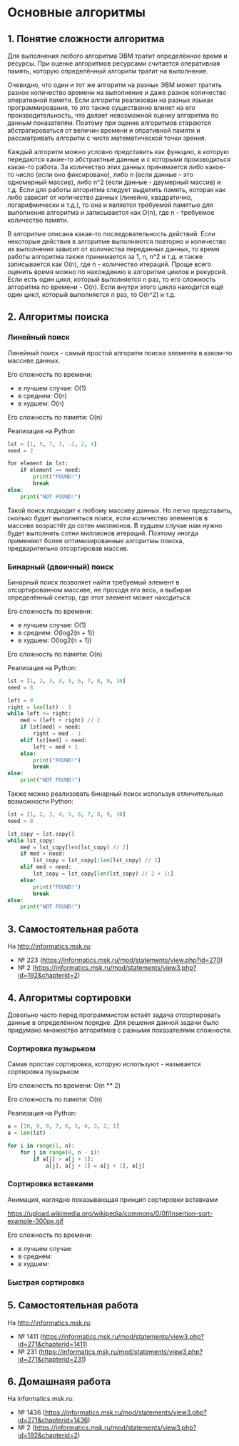 # Основные алгоритмы

## 1. Понятие сложности алгоритма

Для выполнения любого алгоритма ЭВМ тратит определённое время и ресурсы. При оценке алгоритмов
ресурсами считается оперативная память, которую определённый алгоритм тратит на выполнение.

Очевидно, что один и тот же алгоритм на разных ЭВМ может тратить разное количество времени на
выполнение и даже разное количество оперативной памяти. Если алгоритм реализован на разных языках
программирования, то это также существенно влияет на его производительность, что делает невозможной
оценку алгоритма по данным показателям. Поэтому при оценке алгоритмов стараются абстрагироваться от
величин времени и опративной памяти и рассматривать алгоритм с чисто математической точки зрения.

Каждый алгоритм можно условно представить как функцию, в которую передаются какие-то абстрактные
данные и с которыми производиться какая-то работа. За количество этих данных принимается либо
какое-то число (если оно фиксировано), либо n (если данные - это одномерный массив),
либо n^2 (если данные - двумерный массив) и т.д. Если для работы алгоритма следует выделить
память, которая как либо зависит от количество данных (линейно, квадратично, логарифмически и т.д.),
то она и является требуемой памятью для выполнения алгоритма и записывается как O(n), где n -
требуемое количество памяти.

В алгоритме описана какая-то последовательность действий. Если некоторые действия в алгоритме
выполняются повторно и количество их выполнения зависит от количества переданных данных, то время
работы алгоритма также принимается за 1, n, n^2 и т.д. и также записывается как O(n), где n -
количество итераций. Проще всего оценить время можно по нахождению в алгоритме циклов и рекурсий.
Если есть один цикл, который выполняется n раз, то его сложность алгоритма по времени - O(n). Если
внутри этого цикла находится ещё один цикл, который выполняется n раз, то O(n^2) и т.д.

## 2. Алгоритмы поиска

### Линейный поиск

Линейный поиск - самый простой алгоритм поиска элемента в каком-то массиве данных.

Его сложность по времени:

* в лучшем случае: O(1)
* в среднем: O(n)
* в худшем: O(n)

Его сложность по памяти: O(n)

Реализация на Python

```python
lst = [1, 5, 7, 3, -2, 2, 4]
need = 2

for element in lst:
    if element == need:
        print("FOUND!")
        break
else:
    print("NOT FOUND!")
```

Такой поиск подходит к любому массиву данных. Но легко представить, сколько будет выполняться поиск,
если количество элементов в массиве возрастёт до сотен миллионов. В худшем случае нам нужно будет
выполнить сотни миллионов итераций. Поэтому иногда применяют более оптимизированные алгоритмы
поиска, предварительно отсортировав массив.

### Бинарный (двоичный) поиск

Бинарный поиск позволяет найти требуемый элемент в отсортированном массиве, не проходя его весь, а
выбирая определённый сектор, где этот элемент может находиться.

Его сложность по времени:

* в лучшем случае: O(1)
* в среднем: O(log2(n + 1))
* в худшем: O(log2(n + 1))

Его сложность по памяти: O(n)

Реализация на Python:

```python
lst = [1, 2, 3, 4, 5, 6, 7, 8, 9, 10]
need = 8

left = 0
right = len(lst) - 1
while left <= right:
    med = (left + right) // 2
    if lst[med] > need:
        right = med - 1
    elif lst[med] < need:
        left = med + 1
    else:
        print("FOUND!")
        break
else:
    print("NOT FOUND!")
```

Также можно реализовать бинарный поиск используя отличительные возможности Python:

```python
lst = [1, 2, 3, 4, 5, 6, 7, 8, 9, 10]
need = 8

lst_copy = lst.copy()
while lst_copy:
    med = lst_copy[len(lst_copy) // 2]
    if med > need:
        lst_copy = lst_copy[:len(lst_copy) // 2]
    elif med < need:
        lst_copy = lst_copy[len(lst_copy) // 2 + 1:]
    else:
        print("FOUND!")
        break
else:
    print("NOT FOUND!")
```

## 3. Самостоятельная работа

На <http://informatics.msk.ru>:

* № 223 (<https://informatics.msk.ru/mod/statements/view.php?id=270>)
* № 2 (<https://informatics.msk.ru/mod/statements/view3.php?id=192&chapterid=2>)

## 4. Алгоритмы сортировки

Довольно часто перед программистом встаёт задача отсортировать данные в определённом порядке. Для
решения данной задачи было придумано множество алгоритмов с разными показателями сложности.

### Сортировка пузырьком

Самая простая сортировка, которую используют - называется сортировка пузырьком

Его сложность по времени: O(n ** 2)

Его сложность по памяти: O(n)

Реализация на Python:

```python
a = [10, 9, 8, 7, 6, 5, 4, 3, 2, 1]
a = len(lst)

for i in range(1, n):
    for j in range(0, n - i):
        if a[j] > a[j + 1]:
            a[j], a[j + 1] = a[j + 1], a[j]
```

### Сортировка вставками

Анимация, наглядно показывающая принцип сортировки вставками

<https://upload.wikimedia.org/wikipedia/commons/0/0f/Insertion-sort-example-300px.gif>

Его сложность по времени:

* в лучшем случае:
* в среднем:
* в худшем:

### Быстрая сортировка

## 5. Самостоятельная работа

На <http://informatics.msk.ru>:

* № 1411 (<https://informatics.msk.ru/mod/statements/view3.php?id=271&chapterid=1411>)
* № 231 (<https://informatics.msk.ru/mod/statements/view3.php?id=271&chapterid=231>)

## 6. Домашнаяя работа

На informatics.msk.ru:

* № 1436 (<https://informatics.msk.ru/mod/statements/view3.php?id=271&chapterid=1436>)
* № 2 (<https://informatics.msk.ru/mod/statements/view3.php?id=192&chapterid=2>)

